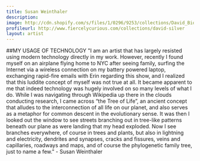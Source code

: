 ```yaml
---
title: Susan Weinthaler
description: 
image: http://cdn.shopify.com/s/files/1/0296/9253/collections/David_Bio_Pic_1024x1024.jpg
profileurl: http://www.fiercelycurious.com/collections/david-silver
layout: artist
---
```

##MY USAGE OF TECHNOLOGY
"I am an artist that has largely resisted using modern technology directly in my work. However, recently I found myself on an airplane flying home to NYC after seeing family, surfing the Internet via a wireless connection on my battery powered laptop, exchanging rapid-fire emails with Erin regarding this show, and I realized that this luddite concept of myself was not true at all. It became apparent to me that indeed technology was hugely involved on so many levels of what I do. While I was navigating through Wikipedia up there in the clouds conducting research, I came across “the Tree of Life”, an ancient concept that alludes to the interconnection of all life on our planet, and also serves as a metaphor for common descent in the evolutionary sense. It was then I looked out the window to see streets branching out in tree-like patterns beneath our plane as were landing that my head exploded. Now I see branches everywhere, of course in trees and plants, but also in lightning and electricity, dendrites and synapses, cracks and fissures, veins and capillaries, roadways and maps, and of course the phylogenetic family tree, just to name a few." - Susan Weinthaler
